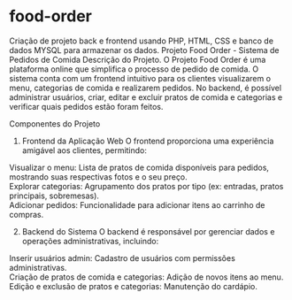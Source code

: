 # food-order
 Criação de projeto back e frontend usando PHP, HTML, CSS e banco de dados MYSQL para armazenar os dados.
Projeto Food Order - Sistema de Pedidos de Comida
Descrição do Projeto.
O Projeto Food Order é uma plataforma online que simplifica o processo de pedido de comida. O sistema conta com um frontend intuitivo para os clientes visualizarem o menu, categorias de comida e realizarem pedidos. No backend, é possível administrar usuários, criar, editar e excluir pratos de comida e categorias e verificar quais pedidos estão foram feitos.

Componentes do Projeto
1. Frontend da Aplicação Web
O frontend proporciona uma experiência amigável aos clientes, permitindo:

Visualizar o menu: Lista de pratos de comida disponíveis para pedidos, mostrando suas respectivas fotos e o seu preço.<br>
Explorar categorias: Agrupamento dos pratos por tipo (ex: entradas, pratos principais, sobremesas).<br>
Adicionar pedidos: Funcionalidade para adicionar itens ao carrinho de compras.<br>

2. Backend do Sistema
O backend é responsável por gerenciar dados e operações administrativas, incluindo:

Inserir usuários admin: Cadastro de usuários com permissões administrativas.<br>
Criação de pratos de comida e categorias: Adição de novos itens ao menu.<br>
Edição e exclusão de pratos e categorias: Manutenção do cardápio.<br>

